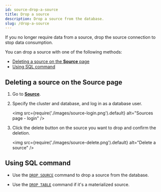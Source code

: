 ```yaml
---
id: source-drop-a-source
title: Drop a source
description: Drop a source from the database.
slug: /drop-a-source
---
```


If you no longer require data from a source, drop the source connection to stop data consumption.

You can drop a source with one of the following methods:

- [Deleting a source on the **Source** page](#deleting-a-source-on-the-source-page)
- [Using SQL command](#using-sql-command)

## Deleting a source on the **Source** page

1. Go to [**Source**](https://cloud.risingwave.com/source/).

2. Specify the cluster and database, and log in as a database user.

    <img
    src={require('./images/source-login.png').default}
    alt="Sources page - login"
    />

3. Click the delete button on the source you want to drop and confirm the deletion.

    <img
    src={require('./images/source-delete.png').default}
    alt="Delete a source"
    />

## Using SQL command

- Use the [`DROP SOURCE`](https://docs.risingwave.com/docs/current/sql-drop-source/) command to drop a source from the database.

- Use the [`DROP TABLE`](https://docs.risingwave.com/docs/current/sql-drop-table/) command if it's a materialized source.
